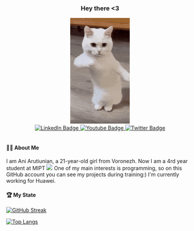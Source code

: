 <div id="header" align="center">
  <h3>
    Hey there <3
  </h3>
</div>

<div id="header" align="center">
  <img src="kitty.gif" width="160"/>
</div>
<div id="badges" align="center">
  <a href="https://vk.com/id270388524">
    <img src="https://img.shields.io/badge/-Vkontakte-003f5c?style=for-the-badge&logo=Vk" alt="LinkedIn Badge"/>
  </a>
  <a href="https://t.me/arutiunianan">
    <img src="https://img.shields.io/badge/Telegram-2CA5E0?style=for-the-badge&logo=telegram&logoColor=white" alt="Youtube Badge"/>
  </a>
  <a href="https://www.instagram.com/arutiunianan">
    <img src="https://img.shields.io/badge/Instagram-9e02b2?style=for-the-badge&logo=instagram&logoColor=black" alt="Twitter Badge"/>
  </a>
</div>
<div id="badges" align="center">
    <img src="https://komarev.com/ghpvc/?username=arutiunianan&style=flat-square&color=blue" alt=""/>
</div>

#### :woman_technologist: About Me
I am Ani Arutiunian, a 21-year-old girl from Voronezh. Now I am a 4rd year student at MIPT <img src="https://media.giphy.com/media/WUlplcMpOCEmTGBtBW/giphy.gif" width="30"> One of my main interests is programming, so on this GitHub account you can see my projects during training:) I'm currently working for Huawei.

#### :trophy: My State
[![GitHub Streak](https://streak-stats.demolab.com?user=arutiunianan&theme=gotham&hide_border=true&border_radius=10&date_format=j%20M%5B%20Y%5D)](https://git.io/streak-stats)


[![Top Langs](https://github-readme-stats.vercel.app/api/top-langs/?username=arutiunianan&layout=compact&theme=gotham&hide=PostScript,Jupyter%20Notebook,Python,TeX,Assembly,Java)](https://github.com/anuraghazra/github-readme-stats)
